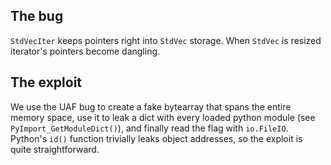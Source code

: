 ## The bug

`StdVecIter` keeps pointers right into `StdVec` storage. When `StdVec` is resized iterator's pointers become dangling.

## The exploit

We use the UAF bug to create a fake bytearray that spans the entire memory space, use it to leak a dict with every
loaded python module (see `PyImport_GetModuleDict()`), and finally read the flag with `io.FileIO`.
Python's `id()` function trivially leaks object addresses, so the exploit is quite straightforward.
